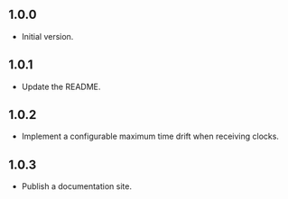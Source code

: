 ## 1.0.0

- Initial version.

## 1.0.1

- Update the README.

## 1.0.2

- Implement a configurable maximum time drift when receiving clocks.

## 1.0.3

- Publish a documentation site.
